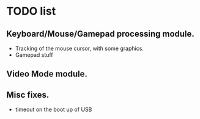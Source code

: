 # TODO list

## Keyboard/Mouse/Gamepad processing module.
- Tracking of the mouse cursor, with some graphics.
- Gamepad stuff

## Video Mode module.

## Misc fixes.
- timeout on the boot up of USB

